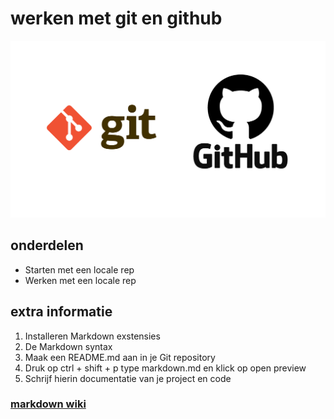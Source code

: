 # werken met git en github
![alt text](image-3.png)
## onderdelen
* Starten met een locale rep
* Werken met een locale rep
## extra informatie
1. Installeren Markdown exstensies 
2. De Markdown syntax
3. Maak een README.md aan in je Git repository
4. Druk op ctrl + shift + p type markdown.md en klick op open preview
5. Schrijf hierin documentatie van je project en code
### [markdown wiki](https://en.wikipedia.org/wiki/Markdown)